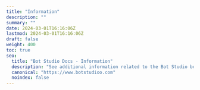 ```yaml
---
title: "Information"
description: ""
summary: ""
date: 2024-03-01T16:16:06Z
lastmod: 2024-03-01T16:16:06Z
draft: false
weight: 400
toc: true
seo:
  title: "Bot Studio Docs - Information"
  description: "See additional information related to the Bot Studio bot maker. Click here to learn more."
  canonical: "https://www.botstudioo.com"
  noindex: false
---
```

